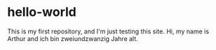 # hello-world
This is my first repository, and I'm just testing this site.
Hi, my name is Arthur and ich bin zweiundzwanzig Jahre alt. 
